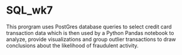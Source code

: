 # SQL_wk7

This prorgram uses PostGres database queries to select credit card transaction data which is then used by a Python Pandas notebook to analyze, provide visualizations and group outlier transactions to draw conclusions about the likelihood of fraudulent activity.